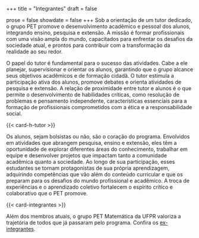 +++
title = "Integrantes"
draft = false

prose = false
showdate = false
+++
Sob a orientação de um tutor dedicado, o grupo PET promove o desenvolvimento acadêmico e pessoal dos alunos, integrando ensino, pesquisa e extensão. A missão é formar profissionais com uma visão ampla do mundo, capacitados para enfrentar os desafios da sociedade atual, e prontos para contribuir com a transformação da realidade ao seu redor.

O papel do tutor é fundamental para o sucesso das atividades. Cabe a ele planejar, supervisionar e orientar os alunos, garantindo que o grupo alcance seus objetivos acadêmicos e de formação cidadã. O tutor estimula a participação ativa dos alunos, promove debates e orienta atividades de pesquisa e extensão. A relação de proximidade entre tutor e alunos é o que permite o desenvolvimento de habilidades críticas, como resolução de problemas e pensamento independente, características essenciais para a formação de profissionais comprometidos com a ética e a responsabilidade social.

{{< card-h-tutor >}}

Os alunos, sejam bolsistas ou não, são o coração do programa. Envolvidos em atividades que abrangem pesquisa, ensino e extensão, eles têm a oportunidade de explorar diferentes áreas do conhecimento, trabalhar em equipe e desenvolver projetos que impactam tanto a comunidade acadêmica quanto a sociedade. Ao longo de sua participação, esses estudantes se tornam protagonistas de sua própria aprendizagem, adquirindo competências que vão além do conteúdo curricular e que os preparam para os desafios do mundo profissional e acadêmico. A troca de experiências e o aprendizado coletivo fortalecem o espírito crítico e colaborativo que o PET promove.

{{< card-integrantes >}}

Além dos membros atuais, o grupo PET Matemática da UFPR valoriza a trajetória de todos que já passaram pelo programa. Confira os [ex-integrantes](/equipe/ex-integrantes).
